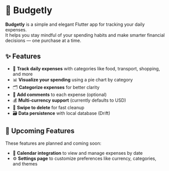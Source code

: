 # 💸 Budgetly

**Budgetly** is a simple and elegant Flutter app for tracking your daily expenses.  
It helps you stay mindful of your spending habits and make smarter financial decisions — one purchase at a time.

## ✨ Features

- 📅 **Track daily expenses** with categories like food, transport, shopping, and more  
- 📊 **Visualize your spending** using a pie chart by category  
- 🗂️ **Categorize expenses** for better clarity  
- 📝 **Add comments** to each expense (optional)  
- 💰 **Multi-currency support** (currently defaults to USD)  
- 🧹 **Swipe to delete** for fast cleanup  
- 🗃️ **Data persistence** with local database (Drift)

## 🔧 Upcoming Features

These features are planned and coming soon:

- 📆 **Calendar integration** to view and manage expenses by date
- ⚙️ **Settings page** to customize preferences like currency, categories, and themes
